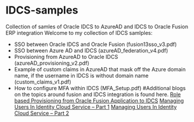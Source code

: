 # IDCS-samples
Collection of samles of Oracle IDCS to AzureAD and IDCS to Oracle Fusion ERP integration
Welcome to my collection of IDCS samlples:
- SSO between Oracle IDCS and Oracle Fusion  (fusion13sso_v3.pdf)
- SSO between Azure AD and IDCS (azureAD_federation_v4.pdf)
- Provisioning from AzureAD to Oracle IDCS (azureAD_provisioning_v2.pdf)
- Example of custom claims in AzureAD that mask off the Azure domain name, if the username in IDCS is without domain name (custom_claims_v1.pdf)
- How to configure MFA within IDCS (MFA_Setup.pdf)
#Additional blogs on the topics around fusion and IDCS integration is found here.
[Role based Provisioning from Oracle Fusion Application to IDCS](https://blogs.oracle.com/cloud-infrastructure/post/role-based-provisioning-from-oracle-fusion-application-to-idcs-v2)
[Managing Users In Identity Cloud Service – Part 1](https://blogs.oracle.com/cloudsecurity/post/managing-users-in-identity-cloud-service-pt1)
[Managing Users In Identity Cloud Service – Part 2](https://blogs.oracle.com/cloudsecurity/post/managing-users-in-identity-cloud-service-pt2)
